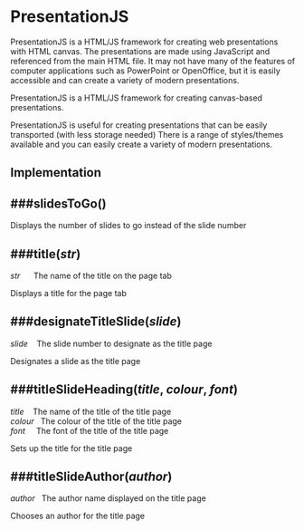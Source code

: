 # PresentationJS

PresentationJS is a HTML/JS framework for creating web presentations with HTML canvas.
The presentations are made using JavaScript and referenced from the main HTML file.
It may not have many of the features of computer applications such as PowerPoint or OpenOffice,
but it is easily accessible and can create a variety of modern presentations.

PresentationJS is a HTML/JS framework for creating canvas-based presentations.

PresentationJS is useful for creating presentations that can be easily transported (with less storage needed)
There is a range of styles/themes available and you can easily create a variety of modern presentations.

## Implementation

###slidesToGo()
---
Displays the number of slides to go instead of the slide number

###title(*str*)
---
*str*&nbsp;&nbsp;&nbsp;&nbsp;&nbsp;&nbsp;The name of the title on the page tab

Displays a title for the page tab

###designateTitleSlide(*slide*)
---
*slide*&nbsp;&nbsp;&nbsp;&nbsp;The slide number to designate as the title page

Designates a slide as the title page

###titleSlideHeading(*title*, *colour*, *font*)
---
*title*&nbsp;&nbsp;&nbsp;&nbsp;The name of the title of the title page<br>
*colour*&nbsp;&nbsp;&nbsp;The colour of the title of the title page<br>
*font*&nbsp;&nbsp;&nbsp;&nbsp;&nbsp;The font of the title of the title page

Sets up the title for the title page

###titleSlideAuthor(*author*)
---
*author*&nbsp;&nbsp;&nbsp;The author name displayed on the title page

Chooses an author for the title page